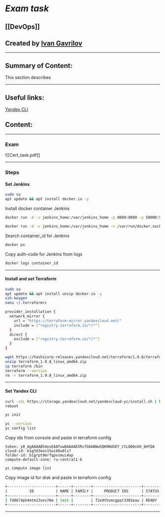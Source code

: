 # ***Exam task***

## [[DevOps]]


## Created by [Ivan Gavrilov](https://github.com/ivangavrilov-viii)
---
## Summary of Content:
This section describes


---
## Useful links:
[Yandex CLI](https://yandex.cloud/ru/docs/cli/quickstart#linux_1)


## Content:
---
### Exam
![[Cert_task.pdf]]

---
### Steps
#### Set Jenkins
```bash
sudo su 
apt update && apt install docker.io -y
```

Install docker container Jenkins
```bash
docker run -d -v jenkins_home:/var/jenkins_home -p 8080:8080 -p 50000:50000 --restart=on-failure jenkins/jenkins:lts-jdk17
```

```bash
docker run -d -v jenkins_home:/var/jenkins_home -v /var/run/docker.sock:/var/run/docker.sock -p 8080:8080 -p 50000:50000 --restart=on-failure jenkins/jenkins:lts-jdk17
```

Search container_id for Jenkins
```bash
docker ps
```

Copy auth-code for Jenkins from logs
```bash
docker logs container_id 
```
---
#### Install and set Terraform
```bash
sudo su
apt update && apt install unzip docker.io -y
ssh-keygen
nano ~/.terraformrc
```

```bash
provider_installation {
  network_mirror {
    url = "https://terraform-mirror.yandexcloud.net/"
    include = ["registry.terraform.io/*/*"]
  }
  direct {
    exclude = ["registry.terraform.io/*/*"]
  }
}
```

```bash
wget https://hashicorp-releases.yandexcloud.net/terraform/1.9.8/terraform_1.9.8_linux_amd64.zip
unzip terraform_1.9.8_linux_amd64.zip
cp terraform /bin
terraform --version
rm -r terraform_1.9.8_linux_amd64.zip
```
---
#### Set Yandex CLI
```bash
curl -sSL https://storage.yandexcloud.net/yandexcloud-yc/install.sh | bash
reboot
```

```bash
yc init
```

```bash
yc --version
yc config list
```

Copy ids from console and paste in terraform config
```
token: y0_AgAAAAB54exEAATuwQAAAAEXRsfOAABWw5QKHNdGEY_CtLQO0xkH_6HYQA
cloud-id: b1g3d3ees15oi60u0ls7
folder-id: b1grpt9mrfqpvsmui4ap
compute-default-zone: ru-central1-b
```

```bash
yc compute image list
```

Copy image id for disk and paste in terraform config
```bash
+----------------------+------+--------+----------------------+--------+
|          ID          | NAME | FAMILY |     PRODUCT IDS      | STATUS |
+----------------------+------+--------+----------------------+--------+
| fd86l9ph4mtm13ses76m | test |        | f2e9thvmcgppt3301eau | READY  |
+----------------------+------+--------+----------------------+--------+
```
---



